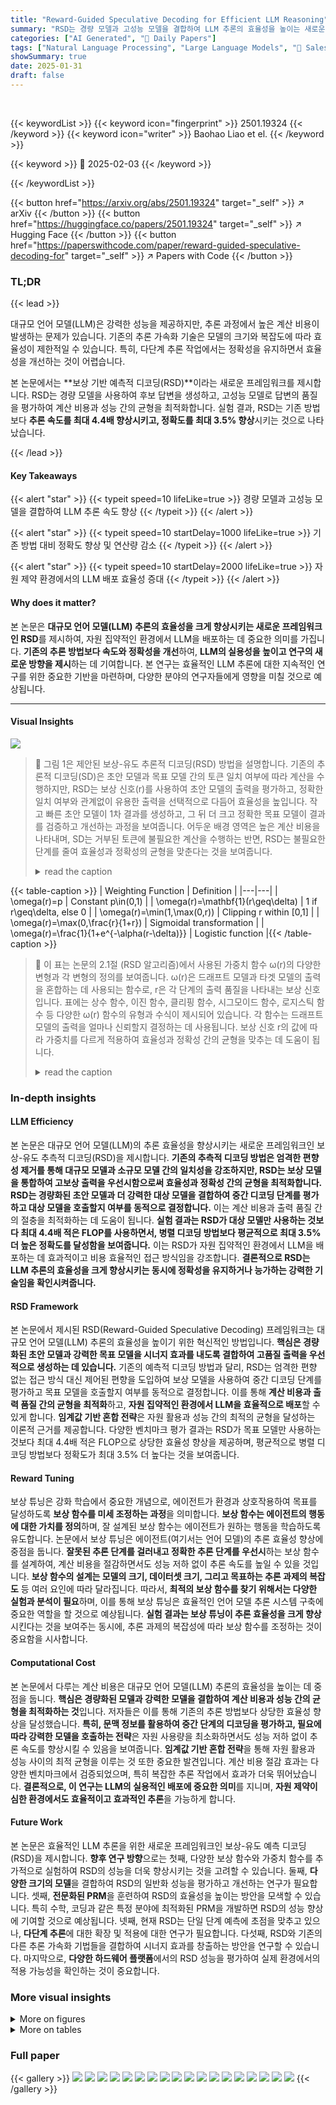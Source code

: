```yaml
---
title: "Reward-Guided Speculative Decoding for Efficient LLM Reasoning"
summary: "RSD는 경량 모델과 고성능 모델을 결합하여 LLM 추론의 효율성을 높이는 새로운 프레임워크입니다."
categories: ["AI Generated", "🤗 Daily Papers"]
tags: ["Natural Language Processing", "Large Language Models", "🏢 Salesforce AI Research",]
showSummary: true
date: 2025-01-31
draft: false
---
```


<br>

{{< keywordList >}}
{{< keyword icon="fingerprint" >}} 2501.19324 {{< /keyword >}}
{{< keyword icon="writer" >}} Baohao Liao et el. {{< /keyword >}}
 
{{< keyword >}} 🤗 2025-02-03 {{< /keyword >}}
 
{{< /keywordList >}}

{{< button href="https://arxiv.org/abs/2501.19324" target="_self" >}}
↗ arXiv
{{< /button >}}
{{< button href="https://huggingface.co/papers/2501.19324" target="_self" >}}
↗ Hugging Face
{{< /button >}}
{{< button href="https://paperswithcode.com/paper/reward-guided-speculative-decoding-for" target="_self" >}}
↗ Papers with Code
{{< /button >}}




### TL;DR


{{< lead >}}

대규모 언어 모델(LLM)은 강력한 성능을 제공하지만, 추론 과정에서 높은 계산 비용이 발생하는 문제가 있습니다. 기존의 추론 가속화 기술은 모델의 크기와 복잡도에 따라 효율성이 제한적일 수 있습니다. 특히, 다단계 추론 작업에서는 정확성을 유지하면서 효율성을 개선하는 것이 어렵습니다. 

본 논문에서는 **보상 기반 예측적 디코딩(RSD)**이라는 새로운 프레임워크를 제시합니다. RSD는 경량 모델을 사용하여 후보 답변을 생성하고, 고성능 모델로 답변의 품질을 평가하여 계산 비용과 성능 간의 균형을 최적화합니다. 실험 결과, RSD는 기존 방법보다 **추론 속도를 최대 4.4배 향상시키고, 정확도를 최대 3.5% 향상**시키는 것으로 나타났습니다.

{{< /lead >}}


#### Key Takeaways

{{< alert "star" >}}
{{< typeit speed=10 lifeLike=true >}} 경량 모델과 고성능 모델을 결합하여 LLM 추론 속도 향상 {{< /typeit >}}
{{< /alert >}}

{{< alert "star" >}}
{{< typeit speed=10 startDelay=1000 lifeLike=true >}} 기존 방법 대비 정확도 향상 및 연산량 감소 {{< /typeit >}}
{{< /alert >}}

{{< alert "star" >}}
{{< typeit speed=10 startDelay=2000 lifeLike=true >}} 자원 제약 환경에서의 LLM 배포 효율성 증대 {{< /typeit >}}
{{< /alert >}}

#### Why does it matter?
본 논문은 **대규모 언어 모델(LLM) 추론의 효율성을 크게 향상시키는 새로운 프레임워크인 RSD**를 제시하여, 자원 집약적인 환경에서 LLM을 배포하는 데 중요한 의미를 가집니다.  **기존의 추론 방법보다 속도와 정확성을 개선**하여, **LLM의 실용성을 높이고 연구의 새로운 방향을 제시**하는 데 기여합니다.  본 연구는 효율적인 LLM 추론에 대한 지속적인 연구를 위한 중요한 기반을 마련하며, 다양한 분야의 연구자들에게 영향을 미칠 것으로 예상됩니다.

------
#### Visual Insights



![](https://arxiv.org/html/2501.19324/x1.png)

> 🔼 그림 1은 제안된 보상-유도 추론적 디코딩(RSD) 방법을 설명합니다. 기존의 추론적 디코딩(SD)은 초안 모델과 목표 모델 간의 토큰 일치 여부에 따라 계산을 수행하지만, RSD는 보상 신호(r)를 사용하여 초안 모델의 출력을 평가하고, 정확한 일치 여부와 관계없이 유용한 출력을 선택적으로 다듬어 효율성을 높입니다.  작고 빠른 초안 모델이 1차 결과를 생성하고, 그 뒤 더 크고 정확한 목표 모델이 결과를 검증하고 개선하는 과정을 보여줍니다. 어두운 배경 영역은 높은 계산 비용을 나타내며, SD는 거부된 토큰에 불필요한 계산을 수행하는 반면, RSD는 불필요한 단계를 줄여 효율성과 정확성의 균형을 맞춘다는 것을 보여줍니다.
> <details>
> <summary>read the caption</summary>
> Figure 1: Reward-Guided Speculative Decoding (RSD). This diagram illustrates how RSD improves upon standard speculative decoding (SD) by incorporating reward-guided selection. SD strictly enforces exact token matching between the draft and target model, leading to unnecessary computations when mismatched tokens are discarded. In contrast, RSD evaluates draft outputs based on reward signals r𝑟ritalic_r and selectively refines them, reducing reliance on exact matching and improving efficiency. The process starts with a small and fast draft model generating preliminary results, followed by a larger and more reliable target model verifying and refining predictions. Darker background regions indicate higher computational costs, showing how SD wastes resources on rejected tokens, whereas RSD reduces unnecessary steps by accepting useful draft outputs even when they do not exactly match, balancing efficiency and accuracy.
> </details>





{{< table-caption >}}
| Weighting Function | Definition |
|---|---| 
| \omega(r)=p | Constant  p\in(0,1) |
| \omega(r)=\mathbf{1}(r\geq\delta) | 1 if  r\geq\delta, else 0 |
| \omega(r)=\min(1,\max(0,r)) | Clipping  r within [0,1] |
| \omega(r)=\max(0,\frac{r}{1+r}) | Sigmoidal transformation |
| \omega(r)=\frac{1}{1+e^{-\alpha(r-\delta)}} | Logistic function |{{< /table-caption >}}

> 🔼 이 표는 논문의 2.1절 (RSD 알고리즘)에서 사용된 가중치 함수 ω(r)의 다양한 변형과 각 변형의 정의를 보여줍니다.  ω(r)은 드래프트 모델과 타겟 모델의 출력을 혼합하는 데 사용되는 함수로,  r은 각 단계의 출력 품질을 나타내는 보상 신호입니다. 표에는 상수 함수, 이진 함수, 클리핑 함수, 시그모이드 함수, 로지스틱 함수 등 다양한 ω(r) 함수의 유형과 수식이 제시되어 있습니다. 각 함수는 드래프트 모델의 출력을 얼마나 신뢰할지 결정하는 데 사용됩니다.  보상 신호 r의 값에 따라 가중치를 다르게 적용하여 효율성과 정확성 간의 균형을 맞추는 데 도움이 됩니다.
> <details>
> <summary>read the caption</summary>
> Table 1: Variants of Weighting Function ω⁢(r)𝜔𝑟\omega(r)italic_ω ( italic_r ) and their definitions
> </details>





### In-depth insights


#### LLM Efficiency
본 논문은 대규모 언어 모델(LLM)의 추론 효율성을 향상시키는 새로운 프레임워크인 보상-유도 추측적 디코딩(RSD)을 제시합니다. **기존의 추측적 디코딩 방법은 엄격한 편향성 제거를 통해 대규모 모델과 소규모 모델 간의 일치성을 강조하지만, RSD는 보상 모델을 통합하여 고보상 출력을 우선시함으로써 효율성과 정확성 간의 균형을 최적화합니다.**  **RSD는 경량화된 초안 모델과 더 강력한 대상 모델을 결합하여 중간 디코딩 단계를 평가하고 대상 모델을 호출할지 여부를 동적으로 결정합니다.** 이는 계산 비용과 출력 품질 간의 절충을 최적화하는 데 도움이 됩니다.  **실험 결과는 RSD가 대상 모델만 사용하는 것보다 최대 4.4배 적은 FLOP를 사용하면서, 병렬 디코딩 방법보다 평균적으로 최대 3.5% 더 높은 정확도를 달성함을 보여줍니다.**  이는 RSD가 자원 집약적인 환경에서 LLM을 배포하는 데 효과적이고 비용 효율적인 접근 방식임을 강조합니다.  **결론적으로 RSD는 LLM 추론의 효율성을 크게 향상시키는 동시에 정확성을 유지하거나 능가하는 강력한 기술임을 확인시켜줍니다.**

#### RSD Framework
본 논문에서 제시된 RSD(Reward-Guided Speculative Decoding) 프레임워크는 대규모 언어 모델(LLM) 추론의 효율성을 높이기 위한 혁신적인 방법입니다.  **핵심은 경량화된 초안 모델과 강력한 목표 모델을 시너지 효과를 내도록 결합하여 고품질 출력을 우선적으로 생성하는 데 있습니다.** 기존의 예측적 디코딩 방법과 달리, RSD는 엄격한 편향 없는 접근 방식 대신 제어된 편향을 도입하여 보상 모델을 사용하여 중간 디코딩 단계를 평가하고 목표 모델을 호출할지 여부를 동적으로 결정합니다. 이를 통해 **계산 비용과 출력 품질 간의 균형을 최적화**하고, **자원 집약적인 환경에서 LLM을 효율적으로 배포**할 수 있게 합니다.  **임계값 기반 혼합 전략**은 자원 활용과 성능 간의 최적의 균형을 달성하는 이론적 근거를 제공합니다.  다양한 벤치마크 평가 결과는 RSD가 목표 모델만 사용하는 것보다 최대 4.4배 적은 FLOP으로 상당한 효율성 향상을 제공하며, 평균적으로 병렬 디코딩 방법보다 정확도가 최대 3.5% 더 높다는 것을 보여줍니다.

#### Reward Tuning
보상 튜닝은 강화 학습에서 중요한 개념으로, 에이전트가 환경과 상호작용하여 목표를 달성하도록 **보상 함수를 미세 조정하는 과정**을 의미합니다.  **보상 함수는 에이전트의 행동에 대한 가치를 정의**하며, 잘 설계된 보상 함수는 에이전트가 원하는 행동을 학습하도록 유도합니다. 논문에서 보상 튜닝은 에이전트(여기서는 언어 모델)의 추론 효율성 향상에 중점을 둡니다.  **잘못된 추론 단계를 걸러내고 정확한 추론 단계를 우선시**하는 보상 함수를 설계하여, 계산 비용을 절감하면서도 성능 저하 없이 추론 속도를 높일 수 있을 것입니다.  **보상 함수의 설계는 모델의 크기, 데이터셋 크기, 그리고 목표하는 추론 과제의 복잡도** 등 여러 요인에 따라 달라집니다. 따라서, **최적의 보상 함수를 찾기 위해서는 다양한 실험과 분석이 필요**하며, 이를 통해 보상 튜닝은 효율적인 언어 모델 추론 시스템 구축에 중요한 역할을 할 것으로 예상됩니다.  **실험 결과는 보상 튜닝이 추론 효율성을 크게 향상**시킨다는 것을 보여주는 동시에, 추론 과제의 복잡성에 따라 보상 함수를 조정하는 것이 중요함을 시사합니다.

#### Computational Cost
본 논문에서 다루는 계산 비용은 대규모 언어 모델(LLM) 추론의 효율성을 높이는 데 중점을 둡니다. **핵심은 경량화된 모델과 강력한 모델을 결합하여 계산 비용과 성능 간의 균형을 최적화하는 것**입니다. 저자들은 이를 통해 기존의 추론 방법보다 상당한 효율성 향상을 달성했습니다.  **특히, 문맥 정보를 활용하여 중간 단계의 디코딩을 평가하고, 필요에 따라 강력한 모델을 호출하는 전략**은 자원 사용량을 최소화하면서도 성능 저하 없이 추론 속도를 향상시킬 수 있음을 보여줍니다.  **임계값 기반 혼합 전략**을 통해 자원 활용과 성능 사이의 최적 균형을 이루는 것 또한 중요한 발견입니다.  계산 비용 절감 효과는 다양한 벤치마크에서 검증되었으며, 특히 복잡한 추론 작업에서 효과가 더욱 뛰어났습니다.  **결론적으로, 이 연구는 LLM의 실용적인 배포에 중요한 의미**를 지니며, **자원 제약이 심한 환경에서도 효율적이고 효과적인 추론**을 가능하게 합니다.

#### Future Work
본 논문은 효율적인 LLM 추론을 위한 새로운 프레임워크인 보상-유도 예측 디코딩(RSD)을 제시합니다. **향후 연구 방향**으로는 첫째, 다양한 보상 함수와 가중치 함수를 추가적으로 실험하여 RSD의 성능을 더욱 향상시키는 것을 고려할 수 있습니다.  둘째, **다양한 크기의 모델**을 결합하여 RSD의 일반화 성능을 평가하고 개선하는 연구가 필요합니다.  셋째, **전문화된 PRM**을 훈련하여 RSD의 효율성을 높이는 방안을 모색할 수 있습니다. 특히 수학, 코딩과 같은 특정 분야에 최적화된 PRM을 개발하면 RSD의 성능 향상에 기여할 것으로 예상됩니다. 넷째, 현재 RSD는 단일 단계 예측에 초점을 맞추고 있으나, **다단계 추론**에 대한 확장 및 적용에 대한 연구가 필요합니다.  다섯째, RSD와 기존의 다른 추론 가속화 기법들을 결합하여 시너지 효과를 창출하는 방안을 연구할 수 있습니다. 마지막으로, **다양한 하드웨어 플랫폼**에서의 RSD 성능을 평가하여 실제 환경에서의 적용 가능성을 확인하는 것이 중요합니다.


### More visual insights

<details>
<summary>More on figures
</summary>


![](https://arxiv.org/html/2501.19324/x2.png)

> 🔼 그림 2는 제안된 보상-유도 예측 디코딩(RSD) 방법을 보여줍니다.  이 그림은 소규모 모델(Pm)과 대규모 모델(PM)의 확률 분포와 이 두 모델을 보상 함수 r(yi|zi)에 따라 동적으로 혼합한 RSD 분포(PRSD)를 비교합니다.  출력 yi의 품질이 높을수록(r(yi|zi)값이 클수록) Pm의 가중치 w(yi|zi)가 커져서 PRSD는 Pm에 가까워지고, 효율성이 높아집니다. 반대로 출력 품질이 낮으면 PM의 가중치가 커져서 PRSD는 PM에 가까워지고, 성능 저하를 방지합니다. 이 그림은 RSD가 출력의 품질에 따라 소규모 모델과 대규모 모델을 효율적으로 혼합하여 계산 비용과 성능 간의 균형을 맞추는 방법을 시각적으로 보여줍니다.
> <details>
> <summary>read the caption</summary>
> Figure 2: Illustration of Reward-Guided Speculative Decoding
> </details>



![](https://arxiv.org/html/2501.19324/x3.png)

> 🔼 그림 3은 RSD 프레임워크 내에서 초안 모델과 대상 모델이 생성한 모든 질문에 대한 보상 점수를 비교한 것입니다. 왼쪽 그림은 모든 질문에 대한 보상 점수 비교를 보여주고, 가운데 그림은 초안 모델과 대상 모델이 정답을 맞춘 질문에 대한 보상 점수를 집중적으로 비교합니다. 오른쪽 그림은 초안 모델과 대상 모델 중 어떤 모델이 더 높은 보상 점수를 기록했는지 비율을 보여줍니다. 이 실험에서는 Qwen2.5-Math-1.5B-Instruct를 초안 모델로, Qwen2.5-Math-7B-Instruct를 대상 모델로, Skywork-o1-Open-PRM-7B를 PRM으로 사용했습니다.
> <details>
> <summary>read the caption</summary>
> Figure 3: Left: A comparison of the reward scores for all questions generated by the draft model and the target model within the RSD framework. Middle: A focused comparison of the reward scores for correctly answered questions generated by the draft model and the target model in the RSD framework. Right: The winning rate (in terms of reward) comparison between the draft model and the target model, highlighting the proportion of cases where each model outperforms the other. RSD is configured with Qwen2.5-Math-1.5B-Instruct as the draft model, Qwen2.5-Math-7B-Instruct as the target model, and Skywork-o1-Open-PRM-7B as the PRM.
> </details>



![](https://arxiv.org/html/2501.19324/x4.png)

> 🔼 그림 4는 MATH500 데이터셋에서 연산량(FLOPs)과 정확도 간의 관계를 보여줍니다. 이 그래프는 제안된 RSD 방법과 기준 방법(단일 대규모 모델, SD, BON)의 성능을 비교하여, RSD가 더 적은 연산량으로도 높은 정확도를 달성함을 시각적으로 보여줍니다.  이는 RSD의 효율성을 강조하는 중요한 결과입니다.
> <details>
> <summary>read the caption</summary>
> Figure 4: Flops vs. accuracy on MATH500.
> </details>



![](https://arxiv.org/html/2501.19324/x5.png)

> 🔼 그림 5는 RSD(1.5B/7B/7B)에서 임계값 δ의 영향을 보여줍니다.  x축은 임계값 δ(0에서 1 사이의 값)이고, y축은 두 가지 지표를 나타냅니다. 하나는 정확도(Accuracy)이고 다른 하나는 초안 모델(draft model)만으로 해결된 질문의 비율(%)입니다. 이 그래프는 임계값 δ를 변화시키면서 정확도와 초안 모델 의존도의 변화를 보여주어, 효율성과 정확성 간의 균형을 맞추는 데 최적의 δ값을 선택하는 데 도움이 됩니다.  즉, 적절한 δ값을 선택하여 계산 비용을 줄이면서도 높은 정확도를 유지할 수 있음을 시각적으로 보여줍니다.
> <details>
> <summary>read the caption</summary>
> Figure 5: The impact of threshold δ𝛿\deltaitalic_δ with RSD (1.5B/7B/7B).
> </details>



![](https://arxiv.org/html/2501.19324/x6.png)

> 🔼 그림 6은 본 논문의 표 1에 제시된 가중치 함수들을 사용하여 RSD (1.5B/7B/7B) 모델의 정확도를 비교한 그래프입니다. 모든 설정에서 추론 비용은 유사합니다. 가중치 함수의 종류에 따라 RSD 모델의 정확도가 어떻게 달라지는지를 보여줍니다. 상수 가중치 함수(Constant), 이진 가중치 함수(Binary), 로지스틱 함수(Logistic), 클리핑(Clipping), 시그모이드(Sigmoidal) 함수 등 다양한 가중치 함수의 성능을 비교하여, 어떤 함수가 RSD 모델의 정확도 향상에 가장 효과적인지를 시각적으로 보여줍니다.
> <details>
> <summary>read the caption</summary>
> Figure 6: Accuracy of weighting functions from Table 1 with RSD (1.5B/7B/7B). All settings share a similar inference cost.
> </details>



![](https://arxiv.org/html/2501.19324/x7.png)

> 🔼 그림 B.1은 다양한 δ 값과 질문의 복잡도 수준(수준이 높을수록 질문이 어려움)에 따른 RSD(1.5B/7B/7B)의 동작을 보여줍니다. δ=0은 모든 질문이 초안 모델만으로 해결되었음을, δ=1은 모든 질문이 대상 모델만으로 해결되었음을 의미합니다. 전반적으로 대상 모델의 개입은 정확도를 향상시키며, 그 효과는 어려운 질문일수록 더욱 두드러집니다(4, 5레벨에서 +16). 또한, 동일한 δ에서 수준이 높아질수록 초안 모델만으로 해결되는 질문의 비율이 감소하여, 어려운 질문일수록 대상 모델의 개입이 더욱 필요함을 보여줍니다.
> <details>
> <summary>read the caption</summary>
> Figure B.1: The behaviour of RSD (1.5B/7B/7B) for different δ𝛿\deltaitalic_δs and questions in different complexity levels (the higher the level, the harder the question.). δ=0𝛿0\delta=0italic_δ = 0 and δ=1𝛿1\delta=1italic_δ = 1 denotes all questions are solved by the draft model alone and the target model only, respectively. Overall, the involvement of the target model improves the accuracy. The improvement is more obvious for harder question, +16 for level 4 and 5. In addition, with an increasing level, the questions solved by the draft model only decrease for the same δ𝛿\deltaitalic_δ, demonstrating harder questions need more involvement of the target model.
> </details>



</details>




<details>
<summary>More on tables
</summary>


{{< table-caption >}}
Method | Target | Draft | PRM | Setting | MATH500 | GSM8K | GaoKao | Olympiad | GPQA | MMLU | Avg. 
---|---|---|---|---|---|---|---|---|---|---|---
Math Model, Target and Draft: Qwen2.5-Math-Instruct, PRM: Skywork-o1-Open-PRM |  |  |  |  |  |  |  |  |  |  
Single Model | 7B | - | - | - | 83.2 | 95.7 | 66.8 | 41.2 | 32.8 | 32.8 | 65.3 
Majority Voting | - | 1.5B | - | maj@16 | 79.0 | 88.9 | 69.9 | 45.5 | 27.3 | 65.9 | 62.3 (-3.0) 
Best-of-N | - | 1.5B | 7B | N=16 | 82.2 | 93.3 | 69.4 | 44.9 | 27.3 | 71.4 | 64.8 (-0.5) 
SD | 7B | 1.5B | - | - | 83.4 | 95.6 | 67.3 | 40.6 | 28.8 | 72.0 | 64.6 (-0.7) 
RSD | 7B | 1.5B | 1.5B | δ=0.7 | 82.6 | 94.5 | 68.8 | 39.6 | 38.4 | 71.4 | 65.9 (+0.6) 
RSD | 7B | 1.5B | 7B | δ=0.7 | 84.6 | 95.5 | 68.3 | 42.1 | 33.8 | 72.3 | 66.1 (+0.8) 
RSD | 7B | 1.5B | 1.5B | δ* | 82.6 | 95.5 | 68.8 | 40.6 | 38.4 | 71.7 | 66.3 (+1.0) 
RSD | 7B | 1.5B | 7B | δ* | 84.6 | 95.8 | 68.3 | 43.6 | 34.3 | 72.6 | 66.5 (+1.2) 
Single Model | 72B | - | - | - | 85.6 | 95.8 | 73.0 | 48.4 | 42.4 | 85.8 | 71.8 
Majority Voting | - | 1.5B | - | maj@64 | 80.2 | 89.8 | 71.2 | 45.9 | 30.8 | 66.1 | 64.0 (-7.8) 
Best-of-N | - | 1.5B | 7B | N=64 | 82.4 | 94.5 | 68.6 | 44.3 | 27.8 | 72.4 | 65.0 (-6.8) 
Majority Voting | - | 7B | - | maj@64 | 88.0 | 96.5 | 73.8 | 47.6 | 35.9 | 77.2 | 69.8 (-2.0) 
Best-of-N | - | 7B | 7B | N=64 | 86.2 | 97.2 | 71.4 | 44.4 | 36.4 | 75.4 | 68.5 (-3.3) 
SD | 72B | 7B | - | - | 84.8 | 95.8 | 71.7 | 47.6 | 41.4 | 85.3 | 71.1 (-0.7) 
RSD | 72B | 7B | 1.5B | δ=0.7 | 86.4 | 96.4 | 73.0 | 49.8 | 42.9 | 84.7 | 72.2 (+0.4) 
RSD | 72B | 7B | 7B | δ=0.7 | 88.0 | 96.7 | 74.0 | 49.9 | 42.9 | 84.4 | 72.7 (+0.9) 
RSD | 72B | 7B | 1.5B | δ* | 86.6 | 97.0 | 73.2 | 49.8 | 43.9 | 85.2 | 72.6 (+0.8) 
RSD | 72B | 7B | 7B | δ* | 88.0 | 96.9 | 74.0 | 49.9 | 42.9 | 85.6 | 72.9 (+1.1) 
General Model, Target and Draft: Qwen2.5-Instruct, PRM: Skywork-o1-Open-PRM |  |  |  |  |  |  |  |  |  |  
Single Model | 7B | - | - | - | 77.4 | 92.0 | 64.9 | 38.8 | 28.8 | 57.4 | 59.9 
Majority Voting | - | 1.5B | - | maj@16 | 66.4 | 82.1 | 56.9 | 28.7 | 27.3 | 67.2 | 54.8 (-5.1) 
Best-of-N | - | 1.5B | 7B | N=16 | 73.4 | 89.7 | 60.5 | 32.7 | 23.7 | 69.4 | 58.2 (-1.7) 
SD | 7B | 1.5B | - | - | 77.8 | 91.8 | 63.1 | 39.1 | 26.3 | 56.2 | 59.1 (-0.8) 
RSD | 7B | 1.5B | 1.5B | δ=0.7 | 73.6 | 90.8 | 64.2 | 39.0 | 31.3 | 71.6 | 61.8 (+1.9) 
RSD | 7B | 1.5B | 7B | δ=0.7 | 75.0 | 93.3 | 66.2 | 39.9 | 20.2 | 61.8 | 59.4 (-0.5) 
General Model, Target and Draft: Llama-3.1-Instruct, PRM: Skywork-o1-Open-PRM |  |  |  |  |  |  |  |  |  |  
Single Model | 8B | - | - | - | 49.4 | 83.9 | 41.3 | 14.5 | 20.2 | 39.1 | 41.4 
Majority Voting | - | 1B | - | maj@16 | 38.0 | 60.2 | 32.2 | 9.5 | 19.7 | 24.9 | 30.8 (-10.6) 
Best-of-N | - | 1B | 7B | N=16 | 52.6 | 74.8 | 45.7 | 14.4 | 14.1 | 31.0 | 38.8 (-2.6) 
SD | 8B | 1B | - | - | 47.0 | 83.4 | 42.1 | 16.6 | 19.2 | 38.5 | 41.1 (-0.3) 
RSD | 8B | 1B | 1.5B | δ=0.7 | 50.0 | 83.9 | 41.8 | 15.7 | 20.2 | 37.2 | 41.5 (+0.1) 
RSD | 8B | 1B | 7B | δ=0.7 | 50.4 | 85.4 | 41.8 | 18.1 | 19.7 | 36.2 | 41.9 (+0.5) 
RSD | 8B | 1B | 1.5B | δ* | 50.0 | 84.1 | 43.4 | 18.1 | 20.2 | 38.8 | 42.4 (+1.0) 
RSD | 8B | 1B | 7B | δ* | 50.6 | 85.5 | 42.6 | 18.1 | 19.7 | 38.7 | 42.5 (+1.1){{< /table-caption >}}
> 🔼 표 2는 다양한 추론 벤치마크에 대한 RSD(Reward-Guided Speculative Decoding)의 정확도를 보여줍니다.  각 과제의 복잡도가 다르기 때문에, 일반적으로 정확도와 효율성 간의 최적의 균형을 제공하는 임계값(δ)은 0.7입니다. 하지만,  각 과제마다 최적화된 임계값 (δ*)이 존재하며, 이는 부록 B.1절에 자세히 설명되어 있습니다.  표에는 다양한 모델 크기(7B, 72B, 1.5B)와  방법(단일 모델, 다수결 투표, 최적 N개 중 선택,  SD, RSD)에 따른 정확도를 비교하여 보여줍니다.  벤치마크 데이터셋으로는 MATH500, GSM8K, Olympiad Bench, GaoKao 2023 En, GPQA, MMLU STEM 등이 사용되었습니다.
> <details>
> <summary>read the caption</summary>
> Table 2: Accuracy on reasoning benchmarks. In general, δ=0.7𝛿0.7\delta=0.7italic_δ = 0.7 offers a good trade-off between accuracy and efficiency for all tasks. δ∗superscript𝛿\delta^{*}italic_δ start_POSTSUPERSCRIPT ∗ end_POSTSUPERSCRIPT is the optimized threshold for each task, as different tasks have a different complexity of reasoning. Refer to §B.1 for detailed results.
> </details>

{{< table-caption >}}
| Method | Setting | MATH 500 | GSM8K | Minerva Math | 
|---|---|---|---|---|
| Single Model (1.5B) | - | 73.8 | 85.0 | 29.0 |
| Process Best-of-N | N=8 | 75.8 | 87.8 | 32.7 |
| Process Best-of-N | N=16 | 76.0 | 87.9 | 31.2 |
| Beam Search | bs=4 | 78.2 | 88.9 | 33.5 |
| Beam Search | bs=8 | 78.2 | 88.4 | 32.4 |
| RSD (1.5B/7B/1.5B) | δ=0.7 | 82.6 | 94.5 | 34.6 |{{< /table-caption >}}
> 🔼 표 3은 탐색 기반 방법들과 RSD의 성능을 비교한 표입니다.  비교 대상 방법은 빔 서치와 프로세스 최고 N개 선택법(Process Best-of-N)이며, 두 방법 모두 1.5B 기반 모델과 1.5B PRM을 사용합니다. 표는 GSM8K, MATH500, Minerva Math 세 가지 벤치마크에 대한 정확도를 보여줍니다. 이를 통해 RSD가 탐색 기반 방법보다 우수한 성능을 보임을 보여줍니다.
> <details>
> <summary>read the caption</summary>
> Table 3: Comparison with search-based methods. Beam Search and Process Best-of-N𝑁Nitalic_N use a 1.5B base model and a 1.5B PRM.
> </details>

{{< table-caption >}}
| Method | Target | Draft | PRM | Setting | Avg. Accuracy |
|---|---|---|---|---|---| 
| Single Model | 7B | - | - | - | 65.3 |
| SD | 7B | 1.5B | - | - | 64.6 (-0.7) |
| RSD | 7B | 1.5B | 1.5B | δ=0.7 | 65.9 (+0.6) |
| RSD | 7B | 1.5B | 7B | δ=0.7 | 66.1 (+0.8) |
| RSD | 7B | 1.5B* | 1.5B* | δ=0.7 | 65.0 (-0.3) |
| RSD | 7B* | 1.5B | 7B* | δ=0.7 | 66.7 (+1.4) |{{< /table-caption >}}
> 🔼 표 4는 모델 병합의 정확도를 보여줍니다.  * 표시는 두 모델을 병합했음을 나타냅니다.  자세한 설정 및 수치는 본문의 §B.3절을 참조하십시오. 이 표는 다양한 모델 구성(대상 모델, 초안 모델, 보상 모델)을 사용한 실험 결과를 보여주며, 각 구성에 따른 모델 병합의 정확도를 비교 분석합니다.  특히, 대상 모델과 초안 모델을 각각 보상 모델과 병합한 경우의 정확도 변화를 통해 모델 병합 전략의 효과를 확인할 수 있습니다.  단일 모델의 성능과 비교하여 모델 병합 전략의 효율성과 정확도 개선 효과를 평가합니다.
> <details>
> <summary>read the caption</summary>
> Table 4: Accuracy of model merge. ∗ denotes that we merge these two models. Refer to §B.3 for detailed setting and number.
> </details>

{{< table-caption >}}
| Method | Target | Draft | PRM | Setting | CN Middle School 24 | College Math |
|---|---|---|---|---|---|---|
| Single Model | - | 1.5B | - | - | 75.2 | 48.0 |
| Single Model | 7B | - | - | - | 72.3 | 46.8 |
| SD | 7B | 1.5B | - | - | 73.3 | 46.9 |
| RSD | 7B | 1.5B | 7B | δ=0.7 | 78.2 | 48.2 |{{< /table-caption >}}
> 🔼 표 B.1은 CN 중학교 24 (Yang et al., 2024b) 및 대학 수학 (Tang et al., 2024) 데이터셋에서의 정확도를 보여줍니다. SD는 엄격한 비편향성으로 인해, 초안 모델이 목표 모델보다 성능이 우수한 경우 초안 모델보다 정확도가 낮아지는 현상이 발생하지만, RSD는 이러한 문제가 없습니다.  즉, 이 표는  두 가지 다른 수학 관련 데이터셋에서 단일 모델, SD, 그리고 RSD의 성능을 비교하여 RSD의 장점을 보여주는 표입니다.  특히, 초안 모델의 성능이 더 좋은 경우에도 RSD는 SD보다 더 좋은 성능을 보여주는 점이 강조되어 있습니다.
> <details>
> <summary>read the caption</summary>
> Table B.1: Accuracy on CN Middle School 24 (Yang et al., 2024b) and College Math (Tang et al., 2024). Due to SD’s strict unbiasedness, it achieves worse accuracy than the draft model if the draft model outperforms the target model, while RSD doesn’t have this issue.
> </details>

{{< table-caption >}}
Method | Target | Draft | PRM | Setting | MATH500 | GSM8K | GaoKao | Olympiad | GPQA | MMLU | Avg. |  
---|---|---|---|---|---|---|---|---|---|---|---|---
Math Model, Target and Draft: Qwen2.5-Math-Instruct, PRM: Skywork-o1-Open-PRM |  |  |  |  |  |  |  |  |  |  |  
RSD | 7B | 1.5B | 1.5B | $
\delta=0.6$ | 80.4 | 93.3 | 67.8 | 40.6 | 32.3 | 69.1 | 63.9  
RSD | 7B | 1.5B | 1.5B | $
\delta=0.7$| 82.6 | 94.5 | 68.8 | 39.6 | 38.4 | 71.4 | 65.9  
RSD | 7B | 1.5B | 1.5B | $
\delta=0.8$ | 82.6 | 95.3 | 68.1 | 39.4 | 37.4 | 71.7 | 65.8  
RSD | 7B | 1.5B | 1.5B | $
\delta=0.9$ | 81.2 | 95.5 | 68.3 | 39.4 | 32.3 | 71.6 | 64.7  
RSD | 7B | 1.5B | 7B | $
\delta=0.6$ | 83.6 | 95.4 | 68.3 | 43.6 | 30.3 | 71.6 | 65.5  
RSD | 7B | 1.5B | 7B | $
\delta=0.7$ | 84.6 | 95.5 | 68.3 | 42.1 | 33.8 | 72.3 | 66.1  
RSD | 7B | 1.5B | 7B | $
\delta=0.8$ | 83.6 | 95.8 | 67.8 | 40.9 | 34.3 | 72.6 | 65.8  
RSD | 7B | 1.5B | 7B | $
\delta=0.9$ | 83.4 | 95.7 | 68.1 | 40.1 | 32.8 | 72.5 | 65.4  
RSD | 72B | 1.5B | 1.5B | $
\delta=0.6$ | 83.0 | 93.5 | 71.9 | 48.4 | 36.9 | 78.1 | 68.6  
RSD | 72B | 1.5B | 1.5B | $
\delta=0.7$ | 83.6 | 94.7 | 72.7 | 47.7 | 40.4 | 82.5 | 70.3  
RSD | 72B | 1.5B | 1.5B | $
\delta=0.8$ | 86.6 | 95.6 | 71.4 | 48.0 | 40.9 | 85.1 | 71.3  
RSD | 72B | 1.5B | 1.5B | $
\delta=0.9$ | 85.4 | 95.6 | 72.2 | 47.7 | 44.4 | 85.5 | 71.8  
RSD | 72B | 1.5B | 7B | $
\delta=0.6$ | 85.8 | 96.0 | 72.5 | 49.0 | 41.9 | 82.5 | 71.3  
RSD | 72B | 1.5B | 7B | $
\delta=0.7$ | 86.8 | 96.3 | 72.7 | 49.0 | 41.9 | 84.6 | 71.9  
RSD | 72B | 1.5B | 7B | $
\delta=0.8$ | 87.4 | 96.3 | 73.0 | 48.3 | 40.9 | 85.4 | 71.9  
RSD | 72B | 1.5B | 7B | $
\delta=0.9$ | 86.2 | 96.0 | 72.7 | 48.9 | 41.4 | 85.6 | 71.8  
General Model, Target and Draft: Qwen2.5-Instruct, PRM: Skywork-o1-Open-PRM |  |  |  |  |  |  |  |  |  |  |  
RSD | 7B | 1.5B | 1.5B | $
\delta=0.6$ | 72.8 | 89.7 | 63.6 | 38.5 | 22.2 | 71.7 | 59.8  
RSD | 7B | 1.5B | 1.5B | $
\delta=0.7$ | 73.6 | 90.8 | 64.2 | 39.0 | 31.3 | 71.6 | 61.8  
RSD | 7B | 1.5B | 1.5B | $
\delta=0.8$ | 74.8 | 91.6 | 64.4 | 38.8 | 23.7 | 67.1 | 60.1  
RSD | 7B | 1.5B | 1.5B | $
\delta=0.9$ | 74.6 | 92.3 | 65.2 | 40.0 | 28.3 | 59.3 | 60.0  
General Model, Target and Draft: Llama-3.1-Instruct, PRM: Skywork-o1-Open-PRM |  |  |  |  |  |  |  |  |  |  |  
RSD | 8B | 1B | 1.5B | $
\delta=0.6$ | 49.0 | 82.6 | 40.8 | 18.1 | 19.2 | 34.5 | 40.7  
RSD | 8B | 1B | 1.5B | $
\delta=0.7$ | 50.0 | 83.9 | 41.8 | 15.7 | 20.2 | 37.2 | 41.5  
RSD | 8B | 1B | 7B | $
\delta=0.8$ | 48.6 | 84.1 | 41.8 | 16.3 | 18.7 | 38.8 | 41.4  
RSD | 8B | 1B | 7B | $
\delta=0.9$ | 50.0 | 84.0 | 43.4 | 15.3 | 17.7 | 38.6 | 41.5  
{{< /table-caption >}}
> 🔼 표 B.2는 다양한 δ 값에 따른 정확도를 보여줍니다. 전반적으로 δ=0.7이 다양한 모델과 작업에 적합하지만, 작업의 복잡도가 다르므로 δ를 약간 조정하면 정확도가 향상될 수 있습니다. 이 표는 다양한 모델(7B, 72B), 프롬프트 모델(1.5B, 7B), 그리고 과제 유형(수학, 일반)에 따른 여러 가지 설정에서 RSD의 성능을 보여줍니다. 각 설정에 대한 정확도를 GSM8K, MATH500, GaoKao 2023 En, Olympiad Bench, GPQA, 그리고 MMLU STEM과 같은 다양한 벤치마크에서 평가합니다.  δ 값을 0.6, 0.7, 0.8, 0.9로 변경하여 실험을 수행하고 결과를 비교 분석하여 최적의 δ 값을 찾습니다. 이를 통해 작업의 복잡도에 따른 최적의 δ 값을 찾고 RSD의 성능을 최적화하는 데 도움이 됩니다.
> <details>
> <summary>read the caption</summary>
> Table B.2: Accuracy with different δ𝛿\deltaitalic_δs. Overall, δ=0.7𝛿0.7\delta=0.7italic_δ = 0.7 works well for different models and tasks. However, since the complexity of different tasks varies, a slight tuning of δ𝛿\deltaitalic_δ offers better accuracy.
> </details>

{{< table-caption >}}
| Method | Target | Draft | PRM | Setting | MATH500 | GSM8K | GaoKao | Olympiad | GPQA | MMLU | Avg. |
|---|---|---|---|---|---|---|---|---|---|---|---| 
| Math Model, Target and Draft: Qwen2.5-Math-Instruct, PRM: Skywork-o1-Open-PRM |  |  |  |  |  |  |  |  |  |  |  |
| Single Model | 7B | - | - | - | 83.2 | 95.7 | 66.8 | 41.2 | 32.8 | 71.8 | 65.3 |
| SD | 7B | 1.5B | - | - | 83.4 | 95.6 | 67.3 | 40.6 | 28.8 | 72.0 | 64.6 (-0.7) |
| RSD | 7B | 1.5B | 1.5B | δ=0.7 | 82.6 | 94.5 | 68.8 | 39.6 | 38.4 | 71.4 | 65.9 (+0.6) |
| RSD | 7B | 1.5B | 7B | δ=0.7 | 84.6 | 95.5 | 68.3 | 42.1 | 33.8 | 72.3 | 66.1 (+0.8) |
| RSD | 7B | 1.5B* | 1.5B* | δ=0.7 | 83.4 | 95.1 | 67.3 | 39.3 | 33.3 | 71.6 | 65.0 (-0.3) |
| RSD | 7B* | 1.5B | 7B* | δ=0.7 | 84.0 | 95.6 | 69.4 | 43.0 | 35.4 | 72.6 | 66.7 (+1.4) |{{< /table-caption >}}
> 🔼 표 B.3는 모델 병합의 정확도를 보여줍니다.  이 표는 기본 모델(7B)과 보조 모델(1.5B 또는 7B)을 단독으로 사용했을 때의 정확도와,  두 모델을 다양한 방식으로 병합하여 사용했을 때의 정확도를 비교 분석합니다.  * 표시는 두 모델을 병합하여 사용한 경우를 나타냅니다.  단일 모델(Single Model)의 결과는 비교를 위한 기준선으로 사용됩니다.  표에는 MATH500, GSM8K, GaoKao 2023 En, Olympiad Bench, GPQA, MMLU Diamond STEM 등 다양한 추론 벤치마크에 대한 정확도가 제시되어 있으며,  각 벤치마크에서 병합 방식에 따른 정확도 변화를 파악할 수 있습니다.
> <details>
> <summary>read the caption</summary>
> Table B.3: Accuracy of model merge. ∗ denotes that we merge these two models.
> </details>

</details>




### Full paper

{{< gallery >}}
<img src="paper_images/1.png" class="grid-w50 md:grid-w33 xl:grid-w25" />
<img src="paper_images/2.png" class="grid-w50 md:grid-w33 xl:grid-w25" />
<img src="paper_images/3.png" class="grid-w50 md:grid-w33 xl:grid-w25" />
<img src="paper_images/4.png" class="grid-w50 md:grid-w33 xl:grid-w25" />
<img src="paper_images/5.png" class="grid-w50 md:grid-w33 xl:grid-w25" />
<img src="paper_images/6.png" class="grid-w50 md:grid-w33 xl:grid-w25" />
<img src="paper_images/7.png" class="grid-w50 md:grid-w33 xl:grid-w25" />
<img src="paper_images/8.png" class="grid-w50 md:grid-w33 xl:grid-w25" />
<img src="paper_images/9.png" class="grid-w50 md:grid-w33 xl:grid-w25" />
<img src="paper_images/10.png" class="grid-w50 md:grid-w33 xl:grid-w25" />
<img src="paper_images/11.png" class="grid-w50 md:grid-w33 xl:grid-w25" />
<img src="paper_images/12.png" class="grid-w50 md:grid-w33 xl:grid-w25" />
<img src="paper_images/13.png" class="grid-w50 md:grid-w33 xl:grid-w25" />
<img src="paper_images/14.png" class="grid-w50 md:grid-w33 xl:grid-w25" />
<img src="paper_images/15.png" class="grid-w50 md:grid-w33 xl:grid-w25" />
<img src="paper_images/16.png" class="grid-w50 md:grid-w33 xl:grid-w25" />
<img src="paper_images/17.png" class="grid-w50 md:grid-w33 xl:grid-w25" />
<img src="paper_images/18.png" class="grid-w50 md:grid-w33 xl:grid-w25" />
{{< /gallery >}}
